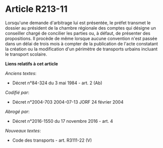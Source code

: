 # Article R213-11

Lorsqu'une demande d'arbitrage lui est présentée, le préfet transmet le dossier au président de la chambre régionale des
comptes qui désigne un conseiller chargé de concilier les parties ou, à défaut, de présenter des propositions. Il procède de
même lorsque aucune convention n'est passée dans un délai de trois mois à compter de la publication de l'acte constatant la
création ou la modification d'un périmètre de transports urbains incluant le transport scolaire.

**Liens relatifs à cet article**

_Anciens textes_:

  - Décret n°84-324 du 3 mai 1984 - art. 2 (Ab)

_Codifié par_:

  - Décret n°2004-703 2004-07-13 JORF 24 février 2004

_Abrogé par_:

  - Décret n°2016-1550 du 17 novembre 2016 - art. 4

_Nouveaux textes_:

  - Code des transports - art. R3111-22 (V)
